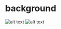 # background
![alt text](https://github.com/Azizdya/background/blob/main/bg02.jpg?raw=true)
![alt text](?raw=true)
